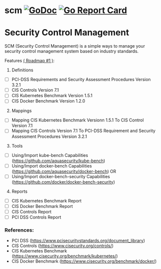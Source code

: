 # scm [![GoDoc](https://godoc.org/github.com/purpeltim/scm?status.png)](https://godoc.org/github.com/purpeltim/scm) [![Go Report Card](https://goreportcard.com/badge/github.com/purpeltim/scm)](https://goreportcard.com/report/github.com/purpeltim/scm) 

# Security Control Management

SCM (Security Control Management) is a simple ways to manage your security control management system based on industry standards.

Features [( Roadmap #1 )](https://github.com/purpeltim/scm/projects/1):

1. Definitions

- [ ] PCI-DSS Requirements and Security Assessment Procedures Version 3.2.1
- [ ] CIS Controls Version 7.1
- [ ] CIS Kubernetes Benchmark Version 1.5.1
- [ ] CIS Docker Benchmark Version 1.2.0

2. Mappings

- [ ] Mapping CIS Kubernetes Benchmark Versionn 1.5.1 To CIS Control Version 7.1
- [ ] Mapping CIS Controls Version 7.1 To PCI-DSS Requirement and Security Assessment Procedures Version 3.2.1

3. Tools

- [ ] Using/Import kube-bench Capabilities (https://github.com/aquasecurity/kube-bench)
- [ ] Using/Import docker-bench Capabilities (https://github.com/aquasecurity/docker-bench) OR
- [ ] Using/Import docker-bench-security Capabilities (https://github.com/docker/docker-bench-security)

4. Reports

- [ ] CIS Kubernetes Benchmark Report
- [ ] CIS Docker Benchmark Report
- [ ] CIS Controls Report
- [ ] PCI DSS Controls Report

### References:

- PCI DSS (https://www.pcisecuritystandards.org/document_library)
- CIS Controls (https://www.cisecurity.org/controls/)
- CIS Kubernetes Benchmark (https://www.cisecurity.org/benchmark/kubernetes/)
- CIS Docker Benchmark (https://www.cisecurity.org/benchmark/docker/)

